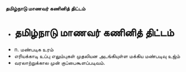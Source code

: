 **தமிழ்நாடு மாணவர் கணினித் திட்டம்**
- # தமிழ்நாடு மாணவர் கணினித் திட்டம்
- n. மண்படிக உரம்
- எரியக்காடி உப்பு எலும்புகள் முதலியன அடங்கியுள்ள மக்கிய மண்படிவு உஜ்ம்
- வரலாற்றுக்கால முன் குப்பைகூளப்படிவம்.

